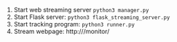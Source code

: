 1. Start web streaming server `python3 manager.py`
1. Start Flask server: `python3 flask_streaming_server.py`
1. Start tracking program: `python3 runner.py`
1. Stream webpage: http://<ip-address>/monitor/
